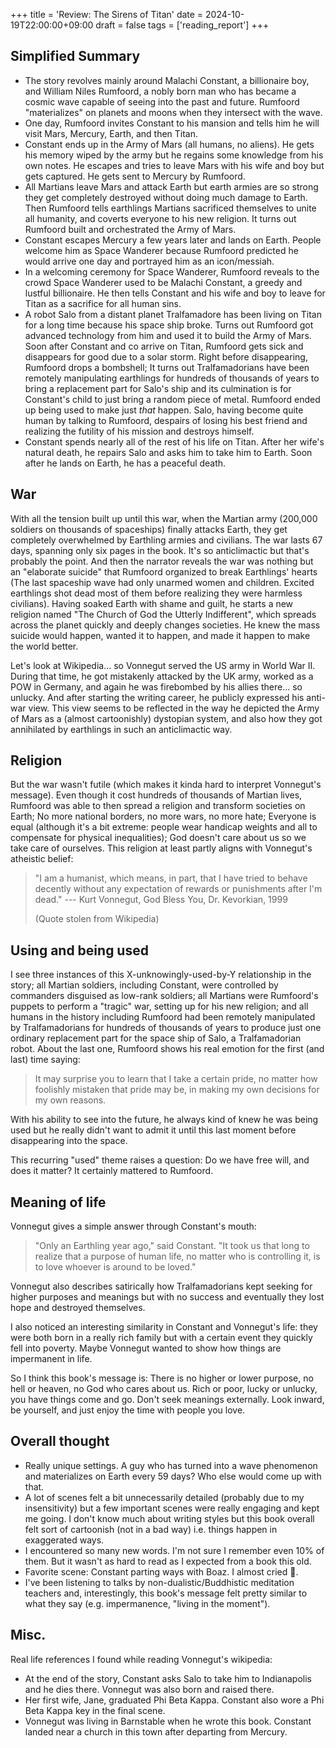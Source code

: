 +++
title = 'Review: The Sirens of Titan'
date = 2024-10-19T22:00:00+09:00
draft = false
tags = ['reading_report']
+++

## Simplified Summary

- The story revolves mainly around Malachi Constant, a billionaire boy, and William Niles Rumfoord, a nobly born man who has became a cosmic wave capable of seeing into the past and future. Rumfoord "materializes" on planets and moons when they intersect with the wave.
- One day, Rumfoord invites Constant to his mansion and tells him he will visit Mars, Mercury, Earth, and then Titan.
- Constant ends up in the Army of Mars (all humans, no aliens). He gets his memory wiped by the army but he regains some knowledge from his own notes. He escapes and tries to leave Mars with his wife and boy but gets captured. He gets sent to Mercury by Rumfoord.
- All Martians leave Mars and attack Earth but earth armies are so strong they get completely destroyed without doing much damage to Earth. Then Rumfoord tells earthlings Martians sacrificed themselves to unite all humanity, and coverts everyone to his new religion. It turns out Rumfoord built and orchestrated the Army of Mars.
- Constant escapes Mercury a few years later and lands on Earth. People welcome him as Space Wanderer because Rumfoord predicted he would arrive one day and portrayed him as an icon/messiah.
- In a welcoming ceremony for Space Wanderer, Rumfoord reveals to the crowd Space Wanderer used to be Malachi Constant, a greedy and lustful billionaire. He then tells Constant and his wife and boy to leave for Titan as a sacrifice for all human sins.
- A robot Salo from a distant planet Tralfamadore has been living on Titan for a long time because his space ship broke. Turns out Rumfoord got advanced technology from him and used it to build the Army of Mars. Soon after Constant and co arrive on Titan, Rumfoord gets sick and disappears for good due to a solar storm. Right before disappearing, Rumfoord drops a bombshell; It turns out  Tralfamadorians have been remotely manipulating earthlings for hundreds of thousands of years to bring a replacement part for Salo's ship and its culmination is for Constant's child to just bring a random piece of metal. Rumfoord ended up being used to make just *that* happen. Salo, having become quite human by talking to Rumfoord, despairs of losing his best friend and realizing the futility of his mission and destroys himself.
- Constant spends nearly all of the rest of his life on Titan. After her wife's natural death, he repairs Salo and asks him to take him to Earth. Soon after he lands on Earth, he has a peaceful death.

## War

With all the tension built up until this war, when the Martian army (200,000 soldiers on thousands of spaceships) finally attacks Earth, they get completely overwhelmed by Earthling armies and civilians. The war lasts 67 days, spanning only six pages in the book. It's so anticlimactic but that's probably the point. And then the narrator reveals the war was nothing but an "elaborate suicide" that Rumfoord organized to break Earthlings' hearts (The last spaceship wave had only unarmed women and children. Excited earthlings shot dead most of them before realizing they were harmless civilians). Having soaked Earth with shame and guilt, he starts a new religion named "The Church of God the Utterly Indifferent", which spreads across the planet quickly and deeply changes societies. He knew the mass suicide would happen, wanted it to happen, and made it happen to make the world better.

Let's look at Wikipedia... so Vonnegut served the US army in World War II. During that time, he got mistakenly attacked by the UK army, worked as a POW in Germany, and again he was firebombed by his allies there... so unlucky. And after starting the writing career, he publicly expressed his anti-war view. This view seems to be reflected in the way he depicted the Army of Mars as a (almost cartoonishly) dystopian system, and also how they got annihilated by earthlings in such an anticlimactic way.

## Religion

But the war wasn't futile (which makes it kinda hard to interpret Vonnegut's message). Even though it cost hundreds of thousands of Martian lives, Rumfoord was able to then spread a religion and transform societies on Earth; No more national borders, no more wars, no more hate; Everyone is equal (although it's a bit extreme: people wear handicap weights and all to compensate for physical inequalities); God doesn't care about us so we take care of ourselves. This religion at least partly aligns with Vonnegut's atheistic belief:

> "I am a humanist, which means, in part, that I have tried to behave decently without any expectation of rewards or punishments after I'm dead." --- Kurt Vonnegut, God Bless You, Dr. Kevorkian, 1999
> 
> (Quote stolen from Wikipedia)

## Using and being used

I see three instances of this X-unknowingly-used-by-Y relationship in the story; all Martian soldiers, including Constant, were controlled by commanders disguised as low-rank soldiers; all Martians were Rumfoord's puppets to perform a "tragic" war, setting up for his new religion; and all humans in the history including Rumfoord had been remotely manipulated by Tralfamadorians for hundreds of thousands of years to produce just one ordinary replacement part for the space ship of Salo, a Tralfamadorian robot. About the last one, Rumfoord shows his real emotion for the first (and last) time saying: 

> It may surprise you to learn that I take a certain pride, no
matter how foolishly mistaken that pride may be, in making my own decisions for my own reasons.

With his ability to see into the future, he always kind of knew he was being used but he really didn't want to admit it until this last moment before disappearing into the space.

This recurring "used" theme raises a question: Do we have free will, and does it matter? It certainly mattered to Rumfoord. 

## Meaning of life

Vonnegut gives a simple answer through Constant's mouth:

> "Only an Earthling year ago," said Constant. "It took us that long to realize that a purpose of human life, no matter who is controlling it, is to love whoever is around to be loved."

Vonnegut also describes satirically how Tralfamadorians kept seeking for higher purposes and meanings but with no success and eventually they lost hope and destroyed themselves.

I also noticed an interesting similarity in Constant and Vonnegut's life: they were both born in a really rich family but with a certain event they quickly fell into poverty. Maybe Vonnegut wanted to show how things are impermanent in life.

So I think this book's message is: There is no higher or lower purpose, no hell or heaven, no God who cares about us. Rich or poor, lucky or unlucky, you have things come and go. Don't seek meanings externally. Look inward, be yourself, and just enjoy the time with people you love.

## Overall thought

- Really unique settings. A guy who has turned into a wave phenomenon and materializes on Earth every 59 days? Who else would come up with that.
- A lot of scenes felt a bit unnecessarily detailed (probably due to my insensitivity) but a few important scenes were really engaging and kept me going. I don't know much about writing styles but this book overall felt sort of cartoonish (not in a bad way) i.e. things happen in exaggerated ways.
- I encountered so many new words. I'm not sure I remember even 10% of them. But it wasn't as hard to read as I expected from a book this old.
- Favorite scene: Constant parting ways with Boaz. I almost cried :face_holding_back_tears:.
- I've been listening to talks by non-dualistic/Buddhistic meditation teachers and, interestingly, this book's message felt pretty similar to what they say (e.g. impermanence, "living in the moment").

## Misc.

Real life references I found while reading Vonnegut's wikipedia:
- At the end of the story, Constant asks Salo to take him to Indianapolis and he dies there. Vonnegut was also born and raised there.
- Her first wife, Jane, graduated Phi Beta Kappa. Constant also wore a Phi Beta Kappa key in the final scene.
- Vonnegut was living in Barnstable when he wrote this book. Constant landed near a church in this town after departing from Mercury.
